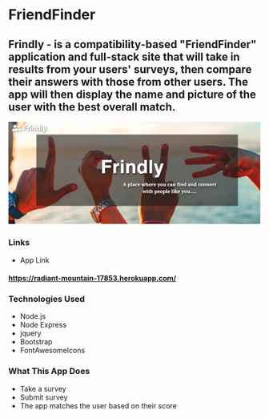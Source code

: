 # FriendFinder

## Frindly - is a compatibility-based "FriendFinder" application and full-stack site that will take in results from your users' surveys, then compare their answers with those from other users. The app will then display the name and picture of the user with the best overall match.

![GitHub Logo](/app/public/images/frindly.jpg)

### Links

* App Link

#### https://radiant-mountain-17853.herokuapp.com/

### Technologies Used

* Node.js
* Node Express
* jquery
* Bootstrap
* FontAwesomeIcons


### What This App Does
* Take a survey
* Submit survey 
* The app matches the user based on their score

